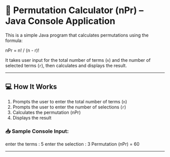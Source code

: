 # 📐 Permutation Calculator (nPr) – Java Console Application

This is a simple Java program that calculates permutations using the formula:

nPr = n! / (n - r)!


It takes user input for the total number of terms (`n`) and the number of selected terms (`r`), then calculates and displays the result.

---

## 💻 How It Works

1. Prompts the user to enter the total number of terms (`n`)
2. Prompts the user to enter the number of selections (`r`)
3. Calculates the permutation (nPr)
4. Displays the result

### 📥 Sample Console Input:
enter the terms :
5
enter the selection :
3
Permutation (nPr) = 60



---








